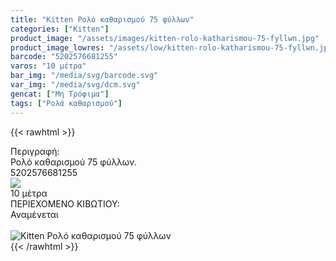 ```yaml
---
title: "Kitten Ρολό καθαρισμού 75 φύλλων"
categories: ["Kitten"]
product_image: "/assets/images/kitten-rolo-katharismou-75-fyllwn.jpg"
product_image_lowres: "/assets/low/kitten-rolo-katharismou-75-fyllwn.jpg"
barcode: "5202576681255"
varos: "10 μέτρα"
bar_img: "/media/svg/barcode.svg"
var_img: "/media/svg/dcm.svg"
gencat: ["Μη Τρόφιμα"]
tags: ["Ρολά καθαρισμού"]
---
```

{{< rawhtml >}}

<div class="sload225"><div class="product"><div id="sistatika">Περιγραφή:</div><div class="alltext">Ρολό καθαρισμού 75 φύλλων.</div><div id="barcode"><div id="barimage1"></div><span id="bartext">5202576681255</span></div><div id="varos"><div id="varosimage" style="margin:0"><img src="/media/svg/dcm.svg"></div><span id="varostext">10 μέτρα</span></div><div id="kivotio">ΠΕΡΙΕΧΟΜΕΝΟ ΚΙΒΩΤΙΟΥ:<br>Αναμένεται</div><br><div class="pimg"><img alt="Kitten Ρολό καθαρισμού 75 φύλλων" title="Kitten Ρολό καθαρισμού 75 φύλλων" src="/assets/images/kitten-rolo-katharismou-75-fyllwn.jpg"></div></div></div>
{{< /rawhtml >}}


